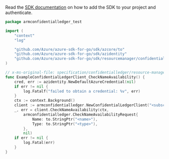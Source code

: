 Read the [SDK documentation](https://github.com/Azure/azure-sdk-for-go/blob/sdk%2Fresourcemanager%2Fconfidentialledger%2Farmconfidentialledger%2Fv0.1.0/sdk/resourcemanager/confidentialledger/armconfidentialledger/README.md) on how to add the SDK to your project and authenticate.

```go
package armconfidentialledger_test

import (
	"context"
	"log"

	"github.com/Azure/azure-sdk-for-go/sdk/azcore/to"
	"github.com/Azure/azure-sdk-for-go/sdk/azidentity"
	"github.com/Azure/azure-sdk-for-go/sdk/resourcemanager/confidentialledger/armconfidentialledger"
)

// x-ms-original-file: specification/confidentialledger/resource-manager/Microsoft.ConfidentialLedger/preview/2021-05-13-preview/examples/CheckNameAvailability.json
func ExampleConfidentialLedgerClient_CheckNameAvailability() {
	cred, err := azidentity.NewDefaultAzureCredential(nil)
	if err != nil {
		log.Fatalf("failed to obtain a credential: %v", err)
	}
	ctx := context.Background()
	client := armconfidentialledger.NewConfidentialLedgerClient("<subscription-id>", cred, nil)
	_, err = client.CheckNameAvailability(ctx,
		armconfidentialledger.CheckNameAvailabilityRequest{
			Name: to.StringPtr("<name>"),
			Type: to.StringPtr("<type>"),
		},
		nil)
	if err != nil {
		log.Fatal(err)
	}
}
```
